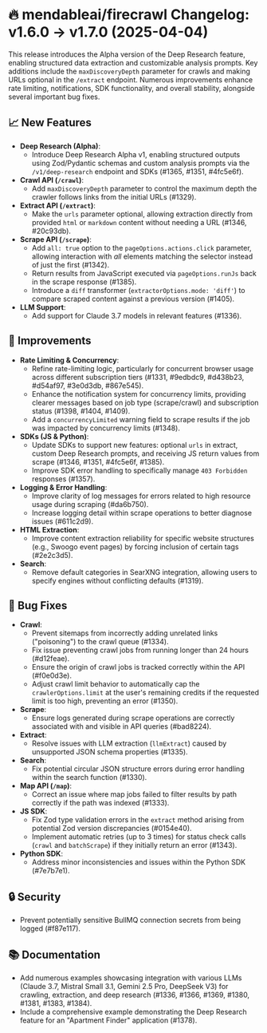 # 🔥 mendableai/firecrawl Changelog: v1.6.0 → v1.7.0 (2025-04-04)

This release introduces the Alpha version of the Deep Research feature, enabling structured data extraction and customizable analysis prompts. Key additions include the `maxDiscoveryDepth` parameter for crawls and making URLs optional in the `/extract` endpoint. Numerous improvements enhance rate limiting, notifications, SDK functionality, and overall stability, alongside several important bug fixes.

## 📈 New Features

*   **Deep Research (Alpha)**:
    *   Introduce Deep Research Alpha v1, enabling structured outputs using Zod/Pydantic schemas and custom analysis prompts via the `/v1/deep-research` endpoint and SDKs (#1365, #1351, #4fc5e6f).
*   **Crawl API (`/crawl`)**:
    *   Add `maxDiscoveryDepth` parameter to control the maximum depth the crawler follows links from the initial URLs (#1329).
*   **Extract API (`/extract`)**:
    *   Make the `urls` parameter optional, allowing extraction directly from provided `html` or `markdown` content without needing a URL (#1346, #20c93db).
*   **Scrape API (`/scrape`)**:
    *   Add `all: true` option to the `pageOptions.actions.click` parameter, allowing interaction with *all* elements matching the selector instead of just the first (#1342).
    *   Return results from JavaScript executed via `pageOptions.runJs` back in the scrape response (#1385).
    *   Introduce a `diff` transformer (`extractorOptions.mode: 'diff'`) to compare scraped content against a previous version (#1405).
*   **LLM Support**:
    *   Add support for Claude 3.7 models in relevant features (#1336).

## 🔧 Improvements

*   **Rate Limiting & Concurrency**:
    *   Refine rate-limiting logic, particularly for concurrent browser usage across different subscription tiers (#1331, #9edbdc9, #d438b23, #d54af97, #3e0d3db, #867e545).
    *   Enhance the notification system for concurrency limits, providing clearer messages based on job type (scrape/crawl) and subscription status (#1398, #1404, #1409).
    *   Add a `concurrencyLimited` warning field to scrape results if the job was impacted by concurrency limits (#1348).
*   **SDKs (JS & Python)**:
    *   Update SDKs to support new features: optional `urls` in extract, custom Deep Research prompts, and receiving JS return values from scrape (#1346, #1351, #4fc5e6f, #1385).
    *   Improve SDK error handling to specifically manage `403 Forbidden` responses (#1357).
*   **Logging & Error Handling**:
    *   Improve clarity of log messages for errors related to high resource usage during scraping (#da6b750).
    *   Increase logging detail within scrape operations to better diagnose issues (#611c2d9).
*   **HTML Extraction**:
    *   Improve content extraction reliability for specific website structures (e.g., Swoogo event pages) by forcing inclusion of certain tags (#2e2c3d5).
*   **Search**:
    *   Remove default categories in SearXNG integration, allowing users to specify engines without conflicting defaults (#1319).

## 🐛 Bug Fixes

*   **Crawl**:
    *   Prevent sitemaps from incorrectly adding unrelated links ("poisoning") to the crawl queue (#1334).
    *   Fix issue preventing crawl jobs from running longer than 24 hours (#d12feae).
    *   Ensure the origin of crawl jobs is tracked correctly within the API (#f0e0d3e).
    *   Adjust crawl limit behavior to automatically cap the `crawlerOptions.limit` at the user's remaining credits if the requested limit is too high, preventing an error (#1350).
*   **Scrape**:
    *   Ensure logs generated during scrape operations are correctly associated with and visible in API queries (#bad8224).
*   **Extract**:
    *   Resolve issues with LLM extraction (`llmExtract`) caused by unsupported JSON schema properties (#1335).
*   **Search**:
    *   Fix potential circular JSON structure errors during error handling within the search function (#1330).
*   **Map API (`/map`)**:
    *   Correct an issue where map jobs failed to filter results by path correctly if the path was indexed (#1333).
*   **JS SDK**:
    *   Fix Zod type validation errors in the `extract` method arising from potential Zod version discrepancies (#0154e40).
    *   Implement automatic retries (up to 3 times) for status check calls (`crawl` and `batchScrape`) if they initially return an error (#1343).
*   **Python SDK**:
    *   Address minor inconsistencies and issues within the Python SDK (#7e7b7e1).

## 🔒 Security

*   Prevent potentially sensitive BullMQ connection secrets from being logged (#f87e117).

## 📚 Documentation

*   Add numerous examples showcasing integration with various LLMs (Claude 3.7, Mistral Small 3.1, Gemini 2.5 Pro, DeepSeek V3) for crawling, extraction, and deep research (#1336, #1366, #1369, #1380, #1381, #1383, #1384).
*   Include a comprehensive example demonstrating the Deep Research feature for an "Apartment Finder" application (#1378).